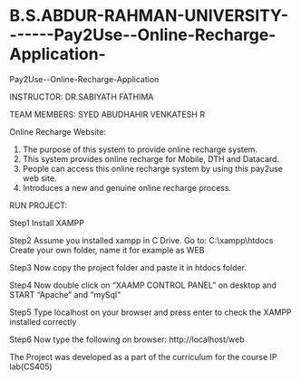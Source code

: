 # B.S.ABDUR-RAHMAN-UNIVERSITY-------Pay2Use--Online-Recharge-Application-
Pay2Use--Online-Recharge-Application

INSTRUCTOR:
    DR.SABIYATH FATHIMA

TEAM MEMBERS:
    SYED ABUDHAHIR 
    VENKATESH R           

Online Recharge Website:
1. The purpose of this system to provide online recharge system.
2. This system provides online recharge for Mobile, DTH and Datacard.
3. People can access this online recharge system by using this pay2use web site.
4. Introduces a new and genuine online recharge process.

RUN PROJECT:

Step1
Install XAMPP

Step2
Assume you installed xampp in C Drive.
Go to: C:\xampp\htdocs 
Create your own folder, name it for example as WEB

Step3
Now copy the project folder and paste it in htdocs folder.

Step4
Now double click on “XAAMP CONTROL PANEL” on desktop and START “Apache” and "mySql"

Step5
Type localhost on your browser and press enter to check the XAMPP installed correctly

Step6
Now type the following on browser:
http://localhost/web



 The Project was developed as a part of the curriculum for the course IP lab(CS405)
